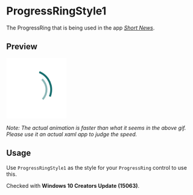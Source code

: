 # ProgressRingStyle1
The ProgressRing that is being used in the app [*Short News*](https://www.microsoft.com/store/apps/9pc0mxj2frt2).

## 	Preview
![Image Preview](ProgressRingStyle1.gif "Image Preview")

*Note: The actual animation is faster than what it seems in the above gif. Please use it an actual xaml app to judge the speed.*

## Usage
Use `ProgressRingStyle1` as the style for your `ProgressRing` control to use this.

Checked with **Windows 10 Creators Update (15063)**.